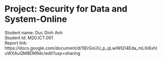 <html>
<h1>Project: Security for Data and System-Online</h1>
<span>Student name: Duc Dinh Anh</span>
  </br>
<span>Student Id: M20.ICT.001</span>
  </br>
<span>Report link: https://docs.google.com/document/d/1lErGoUU_p_qLwiWQ14Eda_mLXi6xhIuWXAuQM8EM9dc/edit?usp=sharing</span>
</html>
